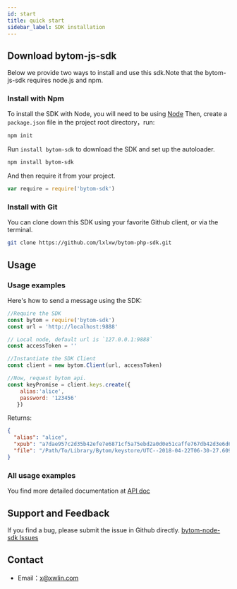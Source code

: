 ```yaml
---
id: start
title: quick start
sidebar_label: SDK installation
---
```

## Download bytom-js-sdk

 Below we provide two ways to install and use this sdk.Note that the bytom-js-sdk requires node.js and npm.

### Install with Npm

To install the SDK with Node, you will need to be using  [Node](https://nodejs.org/en/download/) 
Then, create a `package.json` file in the project root directory，run:

```bash
npm init
```

Run `install bytom-sdk` to download the SDK and set up the autoloader.

```bash
npm install bytom-sdk
```

And then require it from your project.

```js
var require = require('bytom-sdk')
```

### Install with Git

You can clone down this SDK using your favorite Github client, or via the terminal.

```bash
git clone https://github.com/lxlxw/bytom-php-sdk.git
```

## Usage 

### Usage examples

Here's how to send a message using the SDK:

```js
//Require the SDK
const bytom = require('bytom-sdk')
const url = 'http://localhost:9888'

// Local node, default url is `127.0.0.1:9888`
const accessToken = ''

//Instantiate the SDK Client
const client = new bytom.Client(url, accessToken)

//Now, request bytom api.
const keyPromise = client.keys.create({ 
    alias:'alice', 
    password: '123456'
   })
```

Returns:

```json
{
  "alias": "alice",
  "xpub": "a7dae957c2d35b42efe7e6871cf5a75ebd2a0d0e51caffe767db42d3e6d69dbe211d1ca492ecf05908fe6fa625ad61b3253375ea744c9442dd5551613ba50aea",
  "file": "/Path/To/Library/Bytom/keystore/UTC--2018-04-22T06-30-27.609315219Z--0e34293c-8856-4f5f-b934-37456a3820fa"
}
```

### All usage examples

You find more detailed documentation at [API doc](http://localhost:3000/docs/key)

## Support and Feedback

If you find a bug, please submit the issue in Github directly.
[bytom-node-sdk Issues](https://github.com/Bytom/bytom-node-sdk/issues)

## Contact

- Email：[x@xwlin.com](mailto:x@xwlin.com)


